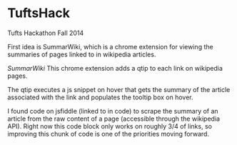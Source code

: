 TuftsHack
=========

Tufts Hackathon Fall 2014

First idea is SummarWiki, which is a chrome extension for viewing the 
summaries of pages linked to in wikipedia articles.

*SummarWiki*
This chrome extension adds a qtip to each link on wikipedia pages.

The qtip executes a js snippet on hover that gets the summary of the article
associated with the link and populates the tooltip box on hover.

I found code on jsfiddle (linked to in code) to scrape the summary of an
article from the raw content of a page (accessible through the wikipedia
API). Right now this code block only works on roughly 3/4 of links, so 
improving this chunk of code is one of the priorities moving forward.


